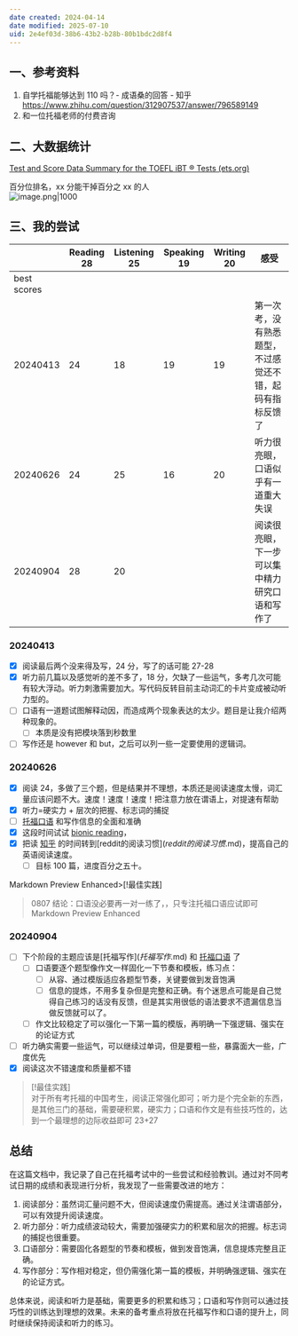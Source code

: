 ```yaml
---
date created: 2024-04-14
date modified: 2025-07-10
uid: 2e4ef03d-38b6-43b2-b28b-80b1bdc2d8f4
---
```

## 一、参考资料

1. 自学托福能够达到 110 吗？- 成语桑的回答 - 知乎 https://www.zhihu.com/question/312907537/answer/796589149
2. 和一位托福老师的付费咨询

## 二、大数据统计

[Test and Score Data Summary for the TOEFL iBT ® Tests (ets.org)](https://www.ets.org/pdfs/toefl/toefl-ibt-test-score-data-summary-2023.pdf)

百分位排名，xx 分能干掉百分之 xx 的人  
![image.png|1000](https://imagehosting4picgo.oss-cn-beijing.aliyuncs.com/imagehosting/fix-dir%2Fpicgo%2Fpicgo-clipboard-images%2F2024%2F09%2F04%2F11-54-06-195d260f7d5f95dfabd07cd30bb83e25-202409041154451-42fbc2.png)

## 三、我的尝试

|             | Reading 28 | Listening 25 | Speaking 19 | Writing 20 | 感受                           |
| ----------- | ---------- | ------------ | ----------- | ---------- | ---------------------------- |
| best scores |            |              |             |            |                              |
| 20240413    | 24         | 18           | 19          | 19         | 第一次考，没有熟悉题型，不过感觉还不错，起码有指标反馈了 |
| 20240626    | 24         | 25           | 16          | 20         | 听力很亮眼，口语似乎有一道重大失误            |
| 20240904    | 28         | 20           |             |            | 阅读很亮眼，下一步可以集中精力研究口语和写作了      |

### 20240413

- [X] 阅读最后两个没来得及写，24 分，写了的话可能 27-28
- [X] 听力前几篇以及感觉听的差不多了，18 分，欠缺了一些运气，多考几次可能有较大浮动。听力刺激需要加大。写代码反转目前主动词汇的卡片变成被动听力型的。
- [ ] 口语有一道题试图解释动因，而造成两个现象表达的太少。题目是让我介绍两种现象的。
	- [ ] 本质是没有把模块落到秒数里
- [ ] 写作还是 however 和 but，之后可以列一些一定要使用的逻辑词。

### 20240626

- [X] 阅读 24，多做了三个题，但是结果并不理想，本质还是阅读速度太慢，词汇量应该问题不大。速度！速度！速度！把注意力放在谓语上，对提速有帮助
- [x] 听力=硬实力 + 层次的把握、标志词的捕捉
- [ ] [托福口语](托福口语.md) 和写作信息的全面和准确
- [X] 这段时间试试 [bionic reading](2%20第二大脑/1%20宇宙概念树/人文社会科学/人文学%20(Humanities)/bionic%20reading.md)，
- [X] 把读 [知乎](知乎.md) 的时间转到[reddit的阅读习惯$](reddit的阅读习惯$.md)，提高自己的英语阅读速度。
  - [ ] 目标 100 篇，进度百分之五十。

Markdown Preview Enhanced>[!最佳实践]

> 0807 结论：口语没必要再一对一练了，，只专注托福口语应试即可Markdown Preview Enhanced

### 20240904

- [ ] 下个阶段的主题应该是[托福写作$](托福写作$.md) 和 [托福口语](托福口语.md) 了
  - [ ] 口语要逐个题型像作文一样固化一下节奏和模板，练习点：
    - [ ] 从容、通过模版适应各题型节奏，关键要做到发音饱满
    - [ ] 信息的提炼，不用多复杂但是完整和正确。有个迷思点可能是自己觉得自己练习的话没有反馈，但是其实用很低的语法要求不遗漏信息当做反馈就可以了。
  - [ ] 作文比较稳定了可以强化一下第一篇的模版，再明确一下强逻辑、强实在的论证方式
- [ ] 听力确实需要一些运气，可以继续过单词，但是要粗一些，暴露面大一些，广度优先
- [X] 阅读这次不错速度和质量都不错

> [!最佳实践]  
> 对于所有考托福的中国考生，阅读正常强化即可；听力是个完全新的东西，是其他三门的基础，需要硬积累，硬实力；口语和作文是有些技巧性的，达到一个最理想的边际收益即可 23+27

## 总结

在这篇文档中，我记录了自己在托福考试中的一些尝试和经验教训。通过对不同考试日期的成绩和表现进行分析，我发现了一些需要改进的地方：

1. 阅读部分：虽然词汇量问题不大，但阅读速度仍需提高。通过关注谓语部分，可以有效提升阅读速度。
2. 听力部分：听力成绩波动较大，需要加强硬实力的积累和层次的把握。标志词的捕捉也很重要。
3. 口语部分：需要固化各题型的节奏和模板，做到发音饱满，信息提炼完整且正确。
4. 写作部分：写作相对稳定，但仍需强化第一篇的模板，并明确强逻辑、强实在的论证方式。

总体来说，阅读和听力是基础，需要更多的积累和练习；口语和写作则可以通过技巧性的训练达到理想的效果。未来的备考重点将放在托福写作和口语的提升上，同时继续保持阅读和听力的练习。
